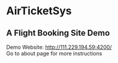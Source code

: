 # AirTicketSys
## A Flight Booking Site Demo
Demo Website: http://111.229.194.59:4200/  
Go to about page for more instructions
